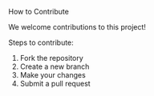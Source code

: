  How to Contribute

We welcome contributions to this project!

Steps to contribute:
1. Fork the repository
2. Create a new branch
3. Make your changes
4. Submit a pull request

